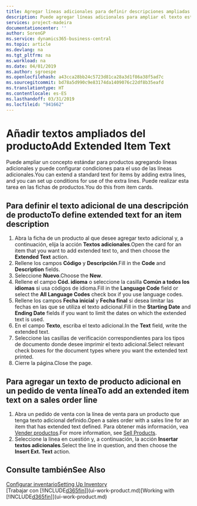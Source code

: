 ```yaml
---
title: Agregar líneas adicionales para definir descripciones ampliadas de producto | Documentos de Microsoft
description: Puede agregar líneas adicionales para ampliar el texto estándar que describe un producto.
services: project-madeira
documentationcenter: ''
author: SorenGP
ms.service: dynamics365-business-central
ms.topic: article
ms.devlang: na
ms.tgt_pltfrm: na
ms.workload: na
ms.date: 04/01/2019
ms.author: sgroespe
ms.openlocfilehash: a43cca28bb24c5723d81ca28a3d1f86a38f5ad7c
ms.sourcegitcommit: bd78a5d990c9e83174da1409076c22df8b35eafd
ms.translationtype: HT
ms.contentlocale: es-ES
ms.lasthandoff: 03/31/2019
ms.locfileid: "941662"
---
```

# <a name="add-extended-item-text"></a><span data-ttu-id="e12ca-103">Añadir textos ampliados del producto</span><span class="sxs-lookup"><span data-stu-id="e12ca-103">Add Extended Item Text</span></span>
<span data-ttu-id="e12ca-104">Puede ampliar un concepto estándar para productos agregando líneas adicionales y puede configurar condiciones para el uso de las líneas adicionales.</span><span class="sxs-lookup"><span data-stu-id="e12ca-104">You can extend a standard text for items by adding extra lines, and you can set up conditions for use of the extra lines.</span></span> <span data-ttu-id="e12ca-105">Puede realizar esta tarea en las fichas de productos.</span><span class="sxs-lookup"><span data-stu-id="e12ca-105">You do this from item cards.</span></span>

## <a name="to-define-extended-text-for-an-item-description"></a><span data-ttu-id="e12ca-106">Para definir el texto adicional de una descripción de producto</span><span class="sxs-lookup"><span data-stu-id="e12ca-106">To define extended text for an item description</span></span>
1. <span data-ttu-id="e12ca-107">Abra la ficha de un producto al que desee agregar texto adicional y, a continuación, elija la acción **Textos adicionales**.</span><span class="sxs-lookup"><span data-stu-id="e12ca-107">Open the card for an item that you want to add extended text to, and then choose the **Extended Text** action.</span></span>
2. <span data-ttu-id="e12ca-108">Rellene los campos **Código** y **Descripción**.</span><span class="sxs-lookup"><span data-stu-id="e12ca-108">Fill in the **Code** and **Description** fields.</span></span>
3. <span data-ttu-id="e12ca-109">Seleccione **Nuevo**.</span><span class="sxs-lookup"><span data-stu-id="e12ca-109">Choose the **New**.</span></span>
4. <span data-ttu-id="e12ca-110">Rellene el campo **Cód. idioma** o seleccione la casilla **Común a todos los idiomas** si usa códigos de idioma.</span><span class="sxs-lookup"><span data-stu-id="e12ca-110">Fill in the **Language Code** field or select the **All Language Codes** check box if you use language codes.</span></span>
5. <span data-ttu-id="e12ca-111">Rellene los campos **Fecha inicial** y **Fecha final** si desea limitar las fechas en las que se utiliza el texto adicional.</span><span class="sxs-lookup"><span data-stu-id="e12ca-111">Fill in the **Starting Date** and **Ending Date** fields if you want to limit the dates on which the extended text is used.</span></span>
6. <span data-ttu-id="e12ca-112">En el campo **Texto**, escriba el texto adicional.</span><span class="sxs-lookup"><span data-stu-id="e12ca-112">In the **Text** field, write the extended text.</span></span>
7. <span data-ttu-id="e12ca-113">Seleccione las casillas de verificación correspondientes para los tipos de documento donde desee imprimir el texto adicional.</span><span class="sxs-lookup"><span data-stu-id="e12ca-113">Select relevant check boxes for the document types where you want the extended text printed.</span></span>
8. <span data-ttu-id="e12ca-114">Cierre la página.</span><span class="sxs-lookup"><span data-stu-id="e12ca-114">Close the page.</span></span>

## <a name="to-add-an-extended-item-text-on-a-sales-order-line"></a><span data-ttu-id="e12ca-115">Para agregar un texto de producto adicional en un pedido de venta línea</span><span class="sxs-lookup"><span data-stu-id="e12ca-115">To add an extended item text on a sales order line</span></span>
1. <span data-ttu-id="e12ca-116">Abra un pedido de venta con la línea de venta para un producto que tenga texto adicional definido.</span><span class="sxs-lookup"><span data-stu-id="e12ca-116">Open a sales order with a sales line for an item that has extended text defined.</span></span> <span data-ttu-id="e12ca-117">Para obtener más información, vea [Vender productos](sales-how-sell-products.md).</span><span class="sxs-lookup"><span data-stu-id="e12ca-117">For more information, see [Sell Products](sales-how-sell-products.md).</span></span>
2. <span data-ttu-id="e12ca-118">Seleccione la línea en cuestión y, a continuación, la acción **Insertar textos adicionales**.</span><span class="sxs-lookup"><span data-stu-id="e12ca-118">Select the line in question, and then choose the **Insert Ext. Text** action.</span></span>

## <a name="see-also"></a><span data-ttu-id="e12ca-119">Consulte también</span><span class="sxs-lookup"><span data-stu-id="e12ca-119">See Also</span></span>
[<span data-ttu-id="e12ca-120">Configurar inventario</span><span class="sxs-lookup"><span data-stu-id="e12ca-120">Setting Up Inventory</span></span>](inventory-setup-inventory.md)  
<span data-ttu-id="e12ca-121">[Trabajar con [!INCLUDE[d365fin](includes/d365fin_md.md)]](ui-work-product.md)</span><span class="sxs-lookup"><span data-stu-id="e12ca-121">[Working with [!INCLUDE[d365fin](includes/d365fin_md.md)]](ui-work-product.md)</span></span>
